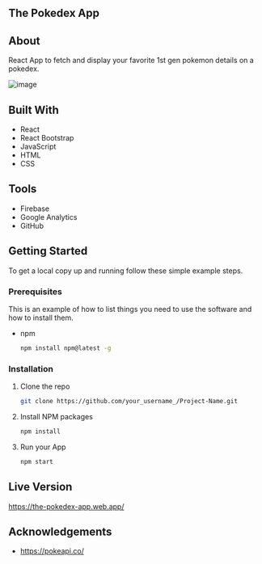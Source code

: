 ## The Pokedex App

## About
React App to fetch and display your favorite 1st gen pokemon details on a pokedex.

![image](https://user-images.githubusercontent.com/43330221/116804864-e751d800-aae7-11eb-93e3-952d8fc3f0c7.png)

## Built With

* React
* React Bootstrap
* JavaScript
* HTML
* CSS

## Tools

* Firebase
* Google Analytics
* GitHub

## Getting Started

To get a local copy up and running follow these simple example steps.

### Prerequisites

This is an example of how to list things you need to use the software and how to install them.
* npm
  ```sh
  npm install npm@latest -g
  ```

### Installation

1. Clone the repo
   ```sh
   git clone https://github.com/your_username_/Project-Name.git
   ```
2. Install NPM packages
   ```sh
   npm install
   ```
3. Run your App
   ```sh
   npm start
   ```
   
## Live Version

https://the-pokedex-app.web.app/

## Acknowledgements

* https://pokeapi.co/
